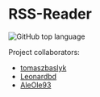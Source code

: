# RSS-Reader
![GitHub top language](https://img.shields.io/github/languages/top/tomaszbaslyk/rss-reader.svg)

Project collaborators: 
- [tomaszbaslyk](https://github.com/tomaszbaslyk)
- [Leonardbd](https://github.com/Leonardbd)
- [AleOle93](https://github.com/AleOle93)
